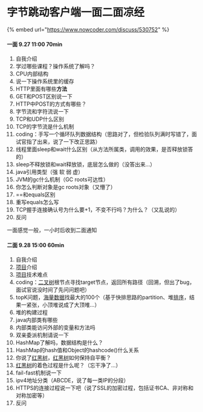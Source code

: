 # 字节跳动客户端一面二面凉经

{% embed url="https://www.nowcoder.com/discuss/530752" %}

#### 一面 9.27 11:00 70min

1.  自我介绍
2.  学过哪些课程？操作系统了解吗？
3.  CPU内部结构
4.  说一下操作系统里的缓存
5.  HTTP里面有哪些**方法**
6.  GET和POST区别说一下
7.  HTTP中POST的方式有哪些？
8.  字节流和字符流说一下
9.  TCP和UDP什么区别
10.  TCP的字节流是什么机制
11.  coding：手写一个循环队列数据结构（思路对了，但检验队列满时写错了，面试官指了出来，说了一下改正思路）
12.  线程里面sleep和wait什么区别（从方法所属类，调用的效果，是否释放锁答的）
13.  sleep不释放锁和wait释放锁，底层怎么做的（没答出来...）
14.  java引用类型（强 软 弱 虚）
15.  JVM的gc什么机制（GC roots可达性）
16.  你怎么判断对象是gc roots对象（又懵了）
17.  ==和equals区别
18.  重写equals怎么写
19.  TCP握手连接确认号为什么要+1，不变不行吗？为什么？（又乱说的）
20.  反问

 一面感觉一般，一小时后收到二面通知  


####  二面 9.28 15:00 60min

1.  自我介绍
2.  [项目](/jump/super-jump/word?word=%E9%A1%B9%E7%9B%AE)介绍
3.  [项目](/jump/super-jump/word?word=%E9%A1%B9%E7%9B%AE)技术难点
4.  coding：[二叉树](/jump/super-jump/word?word=%E4%BA%8C%E5%8F%89%E6%A0%91)根节点寻找target节点，返回所有路径（回溯，但出了bug，面试官说没时间了先问问题吧）
5.  topK问题，[海量数据](/jump/super-jump/word?word=%E6%B5%B7%E9%87%8F%E6%95%B0%E6%8D%AE)找最大的100个（基于快排思路的partition、堆[排序](/jump/super-jump/word?word=%E6%8E%92%E5%BA%8F)，结果一紧张，小顶堆说成了大顶堆...）
6.  堆的构建过程
7.  java内部类有哪些
8.  内部类能访问外部的变量和方法吗
9.  双亲委派机制请说一下
10.  HashMap了解吗，数据结构是什么？
11.  HashMap的hash值和Object的hashcode\(\)什么关系
12.  你说了[红黑树](/jump/super-jump/word?word=%E7%BA%A2%E9%BB%91%E6%A0%91)，[红黑树](/jump/super-jump/word?word=%E7%BA%A2%E9%BB%91%E6%A0%91)如何保持自平衡？
13.  [红黑树](/jump/super-jump/word?word=%E7%BA%A2%E9%BB%91%E6%A0%91)的着色过程是什么呢？（忘干净了...）
14.  fail-fast机制说一下
15.  ipv4地址分类（ABCDE，说了每一类IP的分段）
16.  HTTPS的连接过程说一下吧（说了SSL的加密过程，包括证书CA、非对称和对称加密等）
17.  反问

